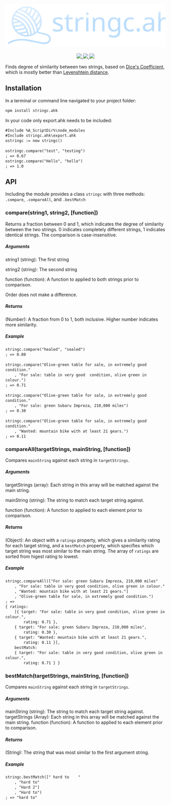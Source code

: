<div align="center">
	<a href="https://github.com/chunjee/stringc.ahk">
		<img src="https://raw.githubusercontent.com/Chunjee/stringc.ahk/2bc5cd367b53698d8c7cd93d19b73f1015728d53/header.svg"/>
	</a>
	<br>
	<br>
	<a href="https://npmjs.com/package/stringc.ahk">
		<img src="https://img.shields.io/npm/dy/stringc.ahk?style=for-the-badge">
	</a>
	<a href="https://github.com/Chunjee/stringc.ahk#api">
		<img src="https://img.shields.io/badge/documentation-blue?style=for-the-badge">
	</a>
	<img src="https://img.shields.io/npm/l/stringc.ahk?color=tan&style=for-the-badge">
</div>

Finds degree of similarity between two strings, based on [Dice's Coefficient](http://en.wikipedia.org/wiki/S%C3%B8rensen%E2%80%93Dice_coefficient), which is mostly better than [Levenshtein distance](http://en.wikipedia.org/wiki/Levenshtein_distance).


## Installation
In a terminal or command line navigated to your project folder:
```bash
npm install stringc.ahk
```

In your code only export.ahk needs to be included:
```autohotkey
#Include %A_ScriptDir%\node_modules
#Include stringc.ahk\export.ahk
ostringc := new stringc()

ostringc.compare("test", "testing")
; => 0.67
ostringc.compare("Hello", "hello")
; => 1.0
```

## API
Including the module provides a class `stringc` with three methods: `.compare`, `.compareAll`, and `.bestMatch`


### compare(string1, string2, [function])
Returns a fraction between 0 and 1, which indicates the degree of similarity between the two strings. 0 indicates completely different strings, 1 indicates identical strings. The comparison is case-insensitive.

##### Arguments
string1 (string): The first string

string2 (string): The second string

function (function): A function to applied to both strings prior to comparison.

Order does not make a difference.

##### Returns
(Number): A fraction from 0 to 1, both inclusive. Higher number indicates more similarity.

##### Example
```autohotkey
stringc.compare("healed", "sealed")
; => 0.80

stringc.compare("Olive-green table for sale, in extremely good condition."
	, "For sale: table in very good  condition, olive green in colour.")
; => 0.71

stringc.compare("Olive-green table for sale, in extremely good condition."
	, "For sale: green Subaru Impreza, 210,000 miles")
; => 0.30

stringc.compare("Olive-green table for sale, in extremely good condition."
	, "Wanted: mountain bike with at least 21 gears.")
; => 0.11
```

### compareAll(targetStrings, mainString, [function])
Compares `mainString` against each string in `targetStrings`.

##### Arguments
targetStrings (array): Each string in this array will be matched against the main string.

mainString (string): The string to match each target string against.

function (function): A function to applied to each element prior to comparison.

##### Returns
(Object): An object with a `ratings` property, which gives a similarity rating for each target string, and a `bestMatch` property, which specifies which target string was most similar to the main string. The array of `ratings` are sorted from higest rating to lowest.

##### Example
```autohotkey
stringc.compareAll(["For sale: green Subaru Impreza, 210,000 miles"
	, "For sale: table in very good condition, olive green in colour."
	, "Wanted: mountain bike with at least 21 gears."]
	, "Olive-green table for sale, in extremely good condition.")
; =>
{ ratings:
	[{ target: "For sale: table in very good condition, olive green in colour.",
		rating: 0.71 },
	{ target: "For sale: green Subaru Impreza, 210,000 miles",
		rating: 0.30 },
	{ target: "Wanted: mountain bike with at least 21 gears.",
		rating: 0.11 }],
	bestMatch:
	{ target: "For sale: table in very good condition, olive green in colour.",
		rating: 0.71 } }
```


### bestMatch(targetStrings, mainString, [function])
Compares `mainString` against each string in `targetStrings`.

##### Arguments
mainString (string): The string to match each target string against.
targetStrings (Array): Each string in this array will be matched against the main string.
function (function): A function to applied to each element prior to comparison.

##### Returns
(String): The string that was most similar to the first argument string.

##### Example
```autohotkey
stringc.bestMatch([" hard to    "
	, "hard to"
	, "Hard 2"]
	, "Hard to")
; => "hard to"
```
